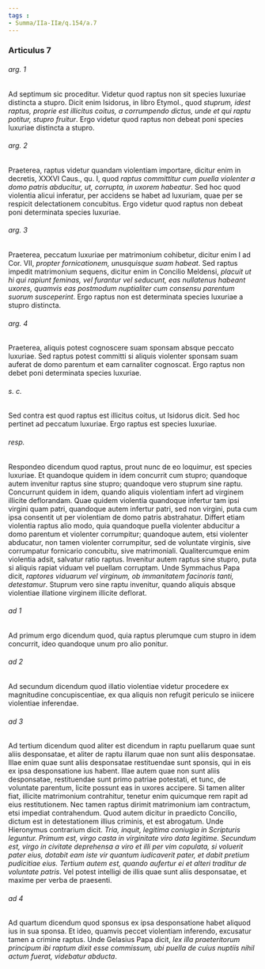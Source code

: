 ```yaml
---
tags : 
- Summa/IIa-IIæ/q.154/a.7
---
```


### Articulus 7

###### arg. 1
Ad septimum sic proceditur. Videtur quod raptus non sit species luxuriae distincta a stupro. Dicit enim Isidorus, in libro Etymol., quod *stuprum, idest raptus, proprie est illicitus coitus, a corrumpendo dictus, unde et qui raptu potitur, stupro fruitur*. Ergo videtur quod raptus non debeat poni species luxuriae distincta a stupro.

###### arg. 2
Praeterea, raptus videtur quandam violentiam importare, dicitur enim in decretis, XXXVI Caus., qu. I, quod *raptus committitur cum puella violenter a domo patris abducitur, ut, corrupta, in uxorem habeatur*. Sed hoc quod violentia alicui inferatur, per accidens se habet ad luxuriam, quae per se respicit delectationem concubitus. Ergo videtur quod raptus non debeat poni determinata species luxuriae.

###### arg. 3
Praeterea, peccatum luxuriae per matrimonium cohibetur, dicitur enim I ad Cor. VII, *propter fornicationem, unusquisque suam habeat*. Sed raptus impedit matrimonium sequens, dicitur enim in Concilio Meldensi, *placuit ut hi qui rapiunt feminas, vel furantur vel seducunt, eas nullatenus habeant uxores, quamvis eas postmodum nuptialiter cum consensu parentum suorum susceperint*. Ergo raptus non est determinata species luxuriae a stupro distincta.

###### arg. 4
Praeterea, aliquis potest cognoscere suam sponsam absque peccato luxuriae. Sed raptus potest committi si aliquis violenter sponsam suam auferat de domo parentum et eam carnaliter cognoscat. Ergo raptus non debet poni determinata species luxuriae.

###### s. c.
Sed contra est quod raptus est illicitus coitus, ut Isidorus dicit. Sed hoc pertinet ad peccatum luxuriae. Ergo raptus est species luxuriae.

###### resp.
Respondeo dicendum quod raptus, prout nunc de eo loquimur, est species luxuriae. Et quandoque quidem in idem concurrit cum stupro; quandoque autem invenitur raptus sine stupro; quandoque vero stuprum sine raptu. Concurrunt quidem in idem, quando aliquis violentiam infert ad virginem illicite deflorandam. Quae quidem violentia quandoque infertur tam ipsi virgini quam patri, quandoque autem infertur patri, sed non virgini, puta cum ipsa consentit ut per violentiam de domo patris abstrahatur. Differt etiam violentia raptus alio modo, quia quandoque puella violenter abducitur a domo parentum et violenter corrumpitur; quandoque autem, etsi violenter abducatur, non tamen violenter corrumpitur, sed de voluntate virginis, sive corrumpatur fornicario concubitu, sive matrimoniali. Qualitercumque enim violentia adsit, salvatur ratio raptus. Invenitur autem raptus sine stupro, puta si aliquis rapiat viduam vel puellam corruptam. Unde Symmachus Papa dicit, *raptores viduarum vel virginum, ob immanitatem facinoris tanti, detestamur*. Stuprum vero sine raptu invenitur, quando aliquis absque violentiae illatione virginem illicite deflorat.

###### ad 1
Ad primum ergo dicendum quod, quia raptus plerumque cum stupro in idem concurrit, ideo quandoque unum pro alio ponitur.

###### ad 2
Ad secundum dicendum quod illatio violentiae videtur procedere ex magnitudine concupiscentiae, ex qua aliquis non refugit periculo se iniicere violentiae inferendae.

###### ad 3
Ad tertium dicendum quod aliter est dicendum in raptu puellarum quae sunt aliis desponsatae, et aliter de raptu illarum quae non sunt aliis desponsatae. Illae enim quae sunt aliis desponsatae restituendae sunt sponsis, qui in eis ex ipsa desponsatione ius habent. Illae autem quae non sunt aliis desponsatae, restituendae sunt primo patriae potestati, et tunc, de voluntate parentum, licite possunt eas in uxores accipere. Si tamen aliter fiat, illicite matrimonium contrahitur, tenetur enim quicumque rem rapit ad eius restitutionem. Nec tamen raptus dirimit matrimonium iam contractum, etsi impediat contrahendum. Quod autem dicitur in praedicto Concilio, dictum est in detestationem illius criminis, et est abrogatum. Unde Hieronymus contrarium dicit. *Tria, inquit, legitima coniugia in Scripturis leguntur. Primum est, virgo casta in virginitate viro data legitime. Secundum est, virgo in civitate deprehensa a viro et illi per vim copulata, si voluerit pater eius, dotabit eam iste vir quantum iudicaverit pater, et dabit pretium pudicitiae eius. Tertium autem est, quando aufertur ei et alteri traditur de voluntate patris*. Vel potest intelligi de illis quae sunt aliis desponsatae, et maxime per verba de praesenti.

###### ad 4
Ad quartum dicendum quod sponsus ex ipsa desponsatione habet aliquod ius in sua sponsa. Et ideo, quamvis peccet violentiam inferendo, excusatur tamen a crimine raptus. Unde Gelasius Papa dicit, *lex illa praeteritorum principum ibi raptum dixit esse commissum, ubi puella de cuius nuptiis nihil actum fuerat, videbatur abducta*.

